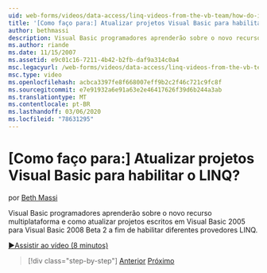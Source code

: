 ```yaml
---
uid: web-forms/videos/data-access/linq-videos-from-the-vb-team/how-do-i-upgrade-visual-basic-projects-to-enable-linq
title: '[Como faço para:] Atualizar projetos Visual Basic para habilitar o LINQ? | Microsoft Docs'
author: bethmassi
description: Visual Basic programadores aprenderão sobre o novo recurso de vários destinos e como atualizar projetos escritos em Visual Basic 2005 para Visual Basic 2008 Beta...
ms.author: riande
ms.date: 11/15/2007
ms.assetid: e9c01c16-7211-4b42-b2fb-daf9a314c0a4
msc.legacyurl: /web-forms/videos/data-access/linq-videos-from-the-vb-team/how-do-i-upgrade-visual-basic-projects-to-enable-linq
msc.type: video
ms.openlocfilehash: acbca3397fe8f668007eff9b2c2f46c721c9fc8f
ms.sourcegitcommit: e7e91932a6e91a63e2e46417626f39d6b244a3ab
ms.translationtype: MT
ms.contentlocale: pt-BR
ms.lasthandoff: 03/06/2020
ms.locfileid: "78631295"
---
```

# <a name="how-do-i-upgrade-visual-basic-projects-to-enable-linq"></a>[Como faço para:] Atualizar projetos Visual Basic para habilitar o LINQ?

por [Beth Massi](https://github.com/bethmassi)

Visual Basic programadores aprenderão sobre o novo recurso multiplataforma e como atualizar projetos escritos em Visual Basic 2005 para Visual Basic 2008 Beta 2 a fim de habilitar diferentes provedores LINQ.

[&#9654;Assistir ao vídeo (8 minutos)](https://channel9.msdn.com/Blogs/ASP-NET-Site-Videos/how-do-i-upgrade-visual-basic-projects-to-enable-linq)

> [!div class="step-by-step"]
> [Anterior](how-do-i-perform-group-and-aggregate-queries.md)
> [Próximo](how-do-i-get-started-with-linq-to-xml.md)
